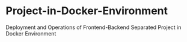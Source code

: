 # Project-in-Docker-Environment
Deployment and Operations of Frontend-Backend Separated Project in Docker Environment
